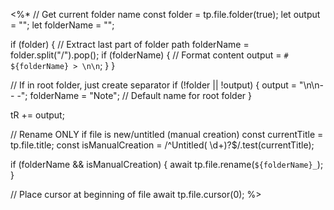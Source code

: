 <%*
// Get current folder name
const folder = tp.file.folder(true);
let output = "";
let folderName = "";

if (folder) {
    // Extract last part of folder path
    folderName = folder.split("/").pop();
    if (folderName) {
        // Format content
        output = `# ${folderName} > \n\n`;
    }
}

// If in root folder, just create separator
if (!folder || !output) {
    output = "\n\n- - -";
    folderName = "Note"; // Default name for root folder
}

tR += output;

// Rename ONLY if file is new/untitled (manual creation)
const currentTitle = tp.file.title;
const isManualCreation = /^Untitled( \d+)?$/.test(currentTitle);

if (folderName && isManualCreation) {
    await tp.file.rename(`${folderName}_`);
}

// Place cursor at beginning of file
await tp.file.cursor(0);
%>